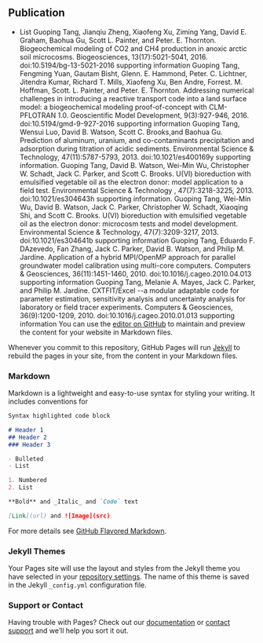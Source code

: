 ## Publication

- List
Guoping Tang, Jianqiu Zheng, Xiaofeng Xu, Ziming Yang, David E. Graham, Baohua Gu, Scott L. Painter, and Peter. E. Thornton. Biogeochemical modeling of CO2 and CH4 production in anoxic arctic soil microcosms. Biogeosciences, 13(17):5021-5041, 2016. doi:10.5194/bg-13-5021-2016 supporting information
Guoping Tang, Fengming Yuan, Gautam Bisht, Glenn. E. Hammond, Peter. C. Lichtner, Jitendra Kumar, Richard T. Mills, Xiaofeng Xu, Ben Andre, Forrest. M. Hoffman, Scott. L. Painter, and Peter. E. Thornton. Addressing numerical challenges in introducing a reactive transport code into a land surface model: a biogeochemical modeling proof-of-concept with CLM-PFLOTRAN 1.0. Geoscientific Model Development, 9(3):927-946, 2016. doi:10.5194/gmd-9-927-2016 supporting information
Guoping Tang, Wensui Luo, David B. Watson, Scott C. Brooks,and Baohua Gu. Prediction of aluminum, uranium, and co-contaminants precipitation and adsorption during titration of acidic sediments. Environmental Science & Technology, 47(11):5787-5793, 2013. doi:10.1021/es400169y supporting information.
Guoping Tang, David B. Watson, Wei-Min Wu, Christopher W. Schadt, Jack C. Parker, and Scott C. Brooks. U(VI) bioreduction with emulsified vegetable oil as the electron donor: model application to a field test. Environmental Science & Technology , 47(7):3218-3225, 2013. doi:10.1021/es304643h supporting information.
Guoping Tang, Wei-Min Wu, David B. Watson, Jack C. Parker, Christopher W. Schadt, Xiaoqing Shi, and Scott C. Brooks. U(VI) bioreduction with emulsified vegetable oil as the electron donor: microcosm tests and model development. Environmental Science & Technology, 47(7):3209-3217, 2013. doi:10.1021/es304641b supporting information
Guoping Tang, Eduardo F. DAzevedo, Fan Zhang, Jack C. Parker, David B. Watson, and Philip M. Jardine. Application of a hybrid MPI/OpenMP approach for parallel groundwater model calibration using multi-core computers. Computers & Geosciences, 36(11):1451-1460, 2010. doi:10.1016/j.cageo.2010.04.013 supporting information
Guoping Tang, Melanie A. Mayes, Jack C. Parker, and Philip M. Jardine. CXTFIT/Excel --a modular adaptable code for parameter estimation, sensitivity analysis and uncertainty analysis for laboratory or field tracer experiments. Computers & Geosciences, 36(9):1200-1209, 2010. doi:10.1016/j.cageo.2010.01.013 supporting information
You can use the [editor on GitHub](https://github.com/t6g/t6g.github.io/edit/master/index.md) to maintain and preview the content for your website in Markdown files.

Whenever you commit to this repository, GitHub Pages will run [Jekyll](https://jekyllrb.com/) to rebuild the pages in your site, from the content in your Markdown files.

### Markdown

Markdown is a lightweight and easy-to-use syntax for styling your writing. It includes conventions for

```markdown
Syntax highlighted code block

# Header 1
## Header 2
### Header 3

- Bulleted
- List

1. Numbered
2. List

**Bold** and _Italic_ and `Code` text

[Link](url) and ![Image](src)
```

For more details see [GitHub Flavored Markdown](https://guides.github.com/features/mastering-markdown/).

### Jekyll Themes

Your Pages site will use the layout and styles from the Jekyll theme you have selected in your [repository settings](https://github.com/t6g/t6g.github.io/settings). The name of this theme is saved in the Jekyll `_config.yml` configuration file.

### Support or Contact

Having trouble with Pages? Check out our [documentation](https://help.github.com/categories/github-pages-basics/) or [contact support](https://github.com/contact) and we’ll help you sort it out.
